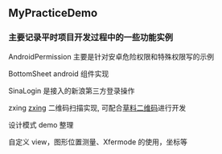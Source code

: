 ## MyPracticeDemo
### 主要记录平时项目开发过程中的一些功能实例

AndroidPermission 主要是针对安卓危险权限和特殊权限写的示例

BottomSheet android 组件实现

SinaLogin 是接入的新浪第三方登录操作

zxing [zxing](http://mvnrepository.com/artifact/com.google.zxing/core) 二维码扫描实现, 可配合[草料二维码](https://cli.im)进行开发

设计模式 demo 整理

自定义 view，图形位置测量、Xfermode 的使用，坐标等
